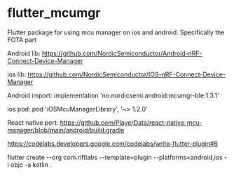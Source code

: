 # flutter_mcumgr
Flutter package for using mcu manager on ios and android. Specifically the FOTA part


Android lib:
https://github.com/NordicSemiconductor/Android-nRF-Connect-Device-Manager

ios lib:
https://github.com/NordicSemiconductor/IOS-nRF-Connect-Device-Manager

Android import:
implementation 'no.nordicsemi.android:mcumgr-ble:1.3.1'

ios pod:
pod 'iOSMcuManagerLibrary', '~> 1.2.0'


React native port:
https://github.com/PlayerData/react-native-mcu-manager/blob/main/android/build.gradle


https://codelabs.developers.google.com/codelabs/write-flutter-plugin#6


flutter create --org com.riftlabs --template=plugin --platforms=android,ios -i objc -a kotlin  .